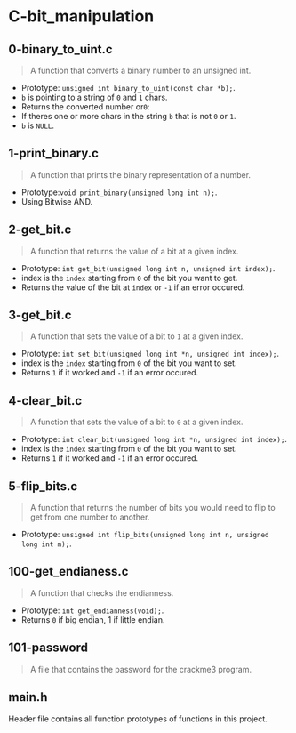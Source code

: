 # C-bit_manipulation
## 0-binary_to_uint.c
>A function that converts a binary number to an unsigned int.

- Prototype: `unsigned int binary_to_uint(const char *b);`.
- `b` is pointing to a string of `0` and `1` chars.
- Returns the converted number or`0`:
- If theres one or more chars in the string `b` that is not `0` or `1`.
- `b` is `NULL`.
## 1-print_binary.c
>A function that prints the binary representation of a number.

- Prototype:`void print_binary(unsigned long int n);`.
- Using Bitwise AND.
## 2-get_bit.c
>A function that returns the value of a bit at a given index.

- Prototype: `int get_bit(unsigned long int n, unsigned int index);`.
- index is the `index` starting from `0` of the bit you want to get.
- Returns the value of the bit at `index` or `-1` if an error occured.
## 3-get_bit.c
>A function that sets the value of a bit to `1` at a given index.

- Prototype: `int set_bit(unsigned long int *n, unsigned int index);`.
- index is the `index` starting from `0` of the bit you want to set.
- Returns `1` if it worked and `-1` if an error occured.
## 4-clear_bit.c
>A function that sets the value of a bit to `0` at a given index.

- Prototype: `int clear_bit(unsigned long int *n, unsigned int index);`.
- index is the `index` starting from `0` of the bit you want to set.
- Returns `1` if it worked and `-1` if an error occured.
## 5-flip_bits.c
>A function that returns the number of bits you would need to flip to get from one number to another.

- Prototype: `unsigned int flip_bits(unsigned long int n, unsigned long int m);`.
## 100-get_endianess.c
>A function that checks the endianness.

- Prototype: `int get_endianness(void);`.
- Returns `0` if big endian, 1 if little endian.
## 101-password
>A file that contains the password for the crackme3 program.

## main.h
Header file contains all function prototypes of functions in this project.

